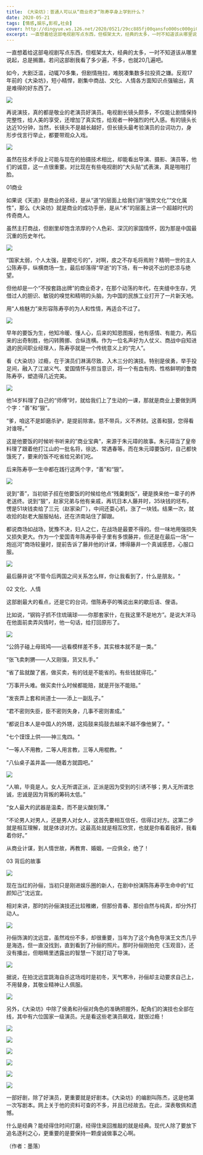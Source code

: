 ```yaml
---
title: 《大染坊》：普通人可以从“商业奇才”陈寿亭身上学到什么？
date: 2020-05-21
tags: [情感,娱乐,影视,社会]
cover: http://dingyue.ws.126.net/2020/0521/29cc885fj00qansfo000sc000gi0083m.jpg
excerpt: 一直想着给这部电视剧写点东西，但框架太大，经典的太多，一时不知道该从哪里说起，总是搁置。若问这部剧我看了多少遍，不多，也就20几遍吧。如今，大剧泛滥，动辄70多集，但剧情拖拉，难脱凑集数多拉投资之嫌。反观17年前的《大染坊》，短小精悍，
---
```

一直想着给这部电视剧写点东西，但框架太大，经典的太多，一时不知道该从哪里说起，总是搁置。若问这部剧我看了多少遍，不多，也就20几遍吧。

如今，大剧泛滥，动辄70多集，但剧情拖拉，难脱凑集数多拉投资之嫌。反观17年前的《大染坊》，短小精悍，剧集中商战、文化、人情各方面知识点强输出，真是难得的好东西了。

![](http://dingyue.ws.126.net/2020/0521/29cc885fj00qansfo000sc000gi0083m.jpg)  

再说演技，真的都是敬业的老演员好演员。电视剧长镜头颇多，不仅能让剧情保持完整性，给人美的享受，还增加了真实性，给观者一种强烈的代入感。有的镜头长达近10分钟，当然，长镜头不是越长越好，但长镜头最考验演员的台词功力，身形步伐言行举止，都要带观众入戏。

![](http://dingyue.ws.126.net/2020/0521/3cf75fb7j00qansfp001bc000ga00cam.jpg)  

虽然在技术手段上可能与现在的拍摄技术相比，却能看出导演、摄影、演员等，他们的诚意，这一点很重要。对比现在有些电视剧的“大头贴”式表演，真是啪啪打脸。

01商业

如果说《天道》是商业的圣经，是从“道”的层面上给我们讲“强势文化”“文化属性”，那么《大染坊》就是商业的成功手册，是从“术”的层面上讲一个超越时代的传奇商人。

虽然主打商战，但剧里却饱含浓厚的个人色彩、深沉的家国情怀，因为那是中国最沉重的历史年代。

![](http://dingyue.ws.126.net/2020/0521/b6a31764j00qansfp000rc000gj009hm.jpg)  

“国家太弱，个人太强，是要吃亏的”，对啊，皮之不存毛将焉附？精明一世的主人公陈寿亭，纵横商场一生，最后却落得“早逝”的下场，有一种说不出的悲凉与绝望。

但他却是一个“不按套路出牌”的商业奇才，在那个动荡的年代，在夹缝中生存，凭借过人的胆识、敏锐的嗅觉和精明的头脑，为中国的民族工业打开了一片新天地。

用“人格魅力”来形容陈寿亭的为人和性情，再适合不过了。

![](http://dingyue.ws.126.net/2020/0521/246357c2j00qansfq0019c000ge00cam.jpg)  

早年的要饭为生，他知冷暖、懂人心，后来的知恩图报，他有感情、有能力，再后来的出奇制胜，他闪转腾挪、合纵连横。作为一位名声好为人仗义、商战中自知进退的民间职业经理人，陈寿亭就是一个传统意义上的“完人”。

看《大染坊》过瘾，在于演员们淋漓尽致、入木三分的演技。特别是侯勇，举手投足间，融入了江湖义气、爱国情怀与担当意识，将一个有血有肉、性格鲜明的鲁商陈寿亭，塑造得几近完美。

![](http://dingyue.ws.126.net/2020/0521/ee994bb9j00qansfr000ic000hs00a0m.jpg)  

他14岁料理了自己的“师傅”时，就给我们上了生动的一课，那就是商业上要做到两个字：“善”和“狠”。

“爹，咱这不是卸磨杀驴，是提前除害。慈不带兵，义不养财。这善和狠，您得看对谁呀。”

这是他要饭的时候听书听来的”商业宝典“，来源于朱元璋的故事。朱元璋当了皇帝料理了跟着他打江山的一批名将，徐达、常遇春等。而在朱元璋要饭时，自己都快饿死了，要来的饭不吃省给兄弟们吃。

后来陈寿亭一生中都在践行这两个字，“善”和“狠”。

![](http://dingyue.ws.126.net/2020/0521/819ac918j00qansfr000pc000hs00a0m.jpg)  

说到“善”，当初锁子叔在他要饭的时候给他点“残羹剩饭”，硬是换来他一辈子的养老送终。说到“狠”，赵家兄弟与他有亲戚，再坑日本人藤井时，35块钱的坯布，愣是51块钱卖给了三元（赵家染厂），中间还耍心机，涨了一块钱。结果一次，就收拾的赵老大服服帖帖，还在济南站住了脚跟。

都说商场如战场，犹豫不决，妇人之仁，在战场是最要不得的。但一味地用强损失又损失更大。作为一个爱国青年陈寿亭骨子里有多恨藤井，但还是在最后一场“一炮巡河”商场较量时，提前告诉了藤井他的计谋，博得藤井一个真诚感恩，心服口服。

![](http://dingyue.ws.126.net/2020/0521/789923b4j00qansfs000yc000hs00a0m.jpg)  

最后藤井说“不管今后两国之间关系怎么样，你让我看到了，什么是朋友。“

02 文化、人情

这部剧最大的看点，还是它的台词，借陈寿亭的嘴说出来的歇后语、俚语。

比如说，“钢钩子抓不住琉璃球——你那套家什，在我这里不是地方”。是说大洋马在他面前卖弄风情时，他一句话，给打回原形了。

![](http://dingyue.ws.126.net/2020/0521/30c3b9eej00qansfs001ec000gh00ijm.jpg)  

“公鸽子碰上母斑鸠——远看模样差不多，其实根本就不是一类。”

“张飞卖刺猬——人又刚强，货又扎手。”

“省了盐就酸了酱，做买卖，有的钱是不能省的。有些钱就得花。”

“万事开头难。做买卖什么时候都能赔，就是开张不能赔。”

“发丧弄上套和尚道士——添上一副乱子。”

“君不密则失臣，臣不密则失身，几事不密则害成。”

“都说日本人是中国人的外甥，这捣鼓来捣鼓去越来不越不像他舅了。"

"七个馍馍上供——神三鬼四。"

"一等人不用教，二等人用言教，三等人用棍教。“

”八仙桌子盖井盖——随着方就圆吧。”

![](http://dingyue.ws.126.net/2020/0521/f9f5e937j00qansft000uc000f900bdm.jpg)  

“人嘛，毕竟是人。女人无所谓正派，正派是因为受到的引诱不够；男人无所谓忠诚，忠诚是因为背叛的筹码太低。”

“女人最大的武器是温柔，而不是尖酸刻薄。”

“不论男人对男人，还是男人对女人，这首先要相互信任，信得过对方。这第二步就是相互理解，就是体谅对方。这最高处就是相互欣赏，也就是你看着我好，我看着你好。”

从商业计谋，到人情世故，再教育、婚姻，一应俱全，绝了！

03 背后的故事

![](http://dingyue.ws.126.net/2020/0521/35dddb94j00qansft0010c000gb00c6m.jpg)  

现在当红的孙俪，当初只是刚进娱乐圈的新人，在剧中扮演陈陈寿亭生命中的“红颜知己”沈远宜。

相对来讲，那时的孙俪演技还比较稚嫩，但那份青春、那份自然与纯真，却分外打动人。

![](http://dingyue.ws.126.net/2020/0521/c118f5b5j00qansfu001hc000gi00irm.jpg)  

孙俪饰演的沈远宜，虽然戏份不多，却很重要，当年为了这个角色导演王文杰几乎是海选，但一直没找到，直到看到了孙俪的照片。那时孙俪刚拍完《玉观音》，还没有播出，但眼睛里透露出的智慧一下就打动了导演。

![](http://dingyue.ws.126.net/2020/0521/a05155b4j00qansfu000nc000e5008zm.jpg)  

据说，在拍沈远宜跳海自杀这场戏时是初冬，天气寒冷，孙俪却主动要求自己上，不用替身，其敬业精神让人佩服。

![](http://dingyue.ws.126.net/2020/0521/5ade89b9j00qansfv001nc000gp00iym.jpg)  

另外，《大染坊》中除了侯勇和孙俪对角色的准确把握外，配角们的演技也全部在线，其中有六位国家一级演员。光是看这些老演员飙戏，就很过瘾！

![](http://dingyue.ws.126.net/2020/0521/62be0b81j00qansfv000xc000hs008nm.jpg)  

![](http://dingyue.ws.126.net/2020/0521/ce8d88cej00qansfw000uc000hs008lm.jpg)  

![](http://dingyue.ws.126.net/2020/0521/3b97adb4j00qansfw000qc000hs008tm.jpg)  

![](http://dingyue.ws.126.net/2020/0521/656e0e11j00qansfx000mc000hs008lm.jpg)  

![](http://dingyue.ws.126.net/2020/0521/021c60b0j00qansfx000sc000hs009om.jpg)  

![](http://dingyue.ws.126.net/2020/0521/4e46e3ffj00qansfy000nc000hs008om.jpg)  

一部好剧，除了好演员，更重要就是好剧本。《大染坊》的编剧叫陈杰，这是他第一次写剧本。网上关于他的资料可查的不多，并且已经故去。在此，深表敬佩和遗憾。

什么是经典？能经得住时间打磨，经得住来回推敲的就是经典。现代人除了要放下追名逐利之心，更重要的是要保持一颗虔诚做事之心啊。

（作者：墨落）

